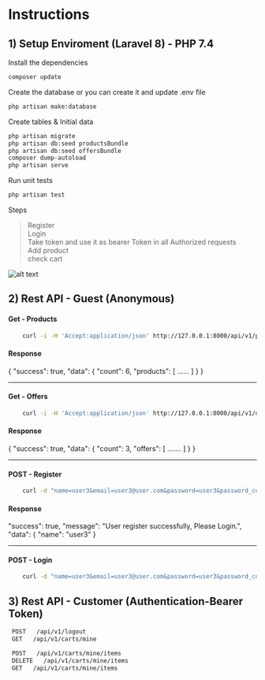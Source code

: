 # Instructions

## 1) Setup Enviroment (Laravel 8) - PHP 7.4

Install the dependencies
```sh
composer update
```

Create the database or you can create it and update .env file
```sh
php artisan make:database
```
Create tables & Initial data
```sh
php artisan migrate
php artisan db:seed productsBundle
php artisan db:seed offersBundle
composer dump-autoload
php artisan serve
```
Run unit tests
```sh
php artisan test
```

Steps
>Register\
>Login\
>Take token and use it as bearer Token in all Authorized requests\
>Add product\
>check cart


![alt text](https://github.com/TheBlackStar/Edfa3ly-Assessment/blob/master/public/edfa3ly_dbDesign.png)


## 2) Rest API - Guest (Anonymous)

#### Get - Products 
```sh
    curl -i -H 'Accept:application/json' http://127.0.0.1:8000/api/v1/products
```
#### Response
{
    "success": true,
    "data": {
        "count": 6,
        "products": 
        [
           ......
        ]
    }
}

----

#### Get - Offers
```sh
    curl -i -H 'Accept:application/json' http://127.0.0.1:8000/api/v1/offers
```
#### Response
{
    "success": true,
    "data": {
        "count": 3,
        "offers": 
        [
            .......
        ]
    }
}

----

#### POST - Register

```sh
    curl -d "name=user3&email=user3@user.com&password=user3&password_confirmation=user3" -X POST http://127.0.0.1:8000/api/v1/register
```
#### Response
 "success": true,
    "message": "User register successfully, Please Login.",
    "data": {
        "name": "user3"
    }
    
----

#### POST - Login

```sh
    curl -d "name=user3&email=user3@user.com&password=user3&password_confirmation=user3" -X POST http://127.0.0.1:8000/api/v1/register
```

## 3) Rest API - Customer (Authentication-Bearer Token)
```sh
 POST   /api/v1/logout
 GET   /api/v1/carts/mine
```
```sh
 POST   /api/v1/carts/mine/items
 DELETE   /api/v1/carts/mine/items
 GET   /api/v1/carts/mine/items
```


